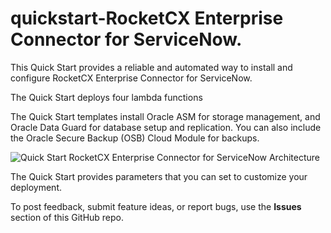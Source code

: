 # quickstart-RocketCX Enterprise Connector for ServiceNow.

This Quick Start provides a reliable and automated way to install and configure RocketCX Enterprise Connector for ServiceNow.

The Quick Start deploys four lambda functions 

The Quick Start templates install Oracle ASM for storage management, and Oracle Data Guard for database setup and replication. You can also include the Oracle Secure Backup (OSB) Cloud Module for backups.

![Quick Start RocketCX Enterprise Connector for ServiceNow Architecture](https://rocketcx-resources.s3.amazonaws.com/EnterpriseConnectorServiceNow/ArchitectureDiagram.PNG)

The Quick Start provides parameters that you can set to customize your deployment. 

To post feedback, submit feature ideas, or report bugs, use the **Issues** section of this GitHub repo.
